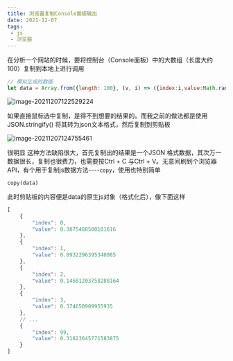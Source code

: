 ```yaml
---
title: 浏览器复制Console面板输出
date: 2021-12-07
tags: 
 - js
 - 浏览器
---
```


<!-- truncate -->

在分析一个网站的时候，要将控制台（Console面板）中的大数组（长度大约100）复制到本地上进行调用

```javascript
// 模拟生成的数据
let data = Array.from({length: 100}, (v, i) => ({index:i,value:Math.random() }))
```

![image-20211207122529224](https://img.kuizuo.cn/image-20211207122529224.png)

如果直接鼠标选中复制，是得不到想要的结果的。而我之前的做法都是使用JSON.stringify() 将其转为json文本格式，然后复制到剪贴板

![image-20211207124755461](https://img.kuizuo.cn/image-20211207124755461.png)

很明显 这种方法缺陷很大，首先复制出的结果是一个JSON 格式数据，其次万一数据很长，复制也很费力，也需要按Ctrl + C 与Ctrl + V。无意间刷到个浏览器API，有个用于复制js数据方法----`copy`，使用也特别简单

```
copy(data)
```

此时剪贴板的内容便是data的原生js对象（格式化后），像下面这样

```javascript
[
    {
        "index": 0,
        "value": 0.3875488580101616
    },
    {
        "index": 1,
        "value": 0.8932296395340085
    },
    {
        "index": 2,
        "value": 0.14681203758288164
    },
    {
        "index": 3,
        "value": 0.374650909955935
    },
    // ...
    {
        "index": 99,
        "value": 0.31823645771583875
    }
]
```

